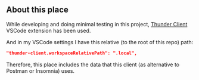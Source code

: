 ## About this place

While developing and doing minimal testing in this project,
[Thunder Client](https://marketplace.visualstudio.com/items?itemName=rangav.vscode-thunder-client) VSCode extension has been used.

And in my VSCode settings I have this relative (to the root of this repo) path:

```json
"thunder-client.workspaceRelativePath": ".local",
```

Therefore, this place includes the data that this client (as alternative to Postman or Insomnia) uses.
